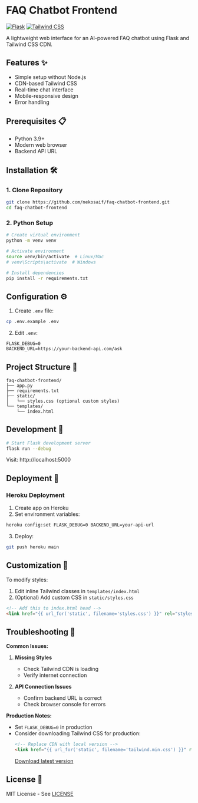 # FAQ Chatbot Frontend

[![Flask](https://img.shields.io/badge/Flask-2.0.3-blue)](https://flask.palletsprojects.com/)
[![Tailwind CSS](https://img.shields.io/badge/Tailwind_CSS-CDN-38b2ac)](https://tailwindcss.com/)

A lightweight web interface for an AI-powered FAQ chatbot using Flask and Tailwind CSS CDN.

## Features ✨
- Simple setup without Node.js
- CDN-based Tailwind CSS
- Real-time chat interface
- Mobile-responsive design
- Error handling

## Prerequisites 📋
- Python 3.9+
- Modern web browser
- Backend API URL

## Installation 🛠️

### 1. Clone Repository
```bash
git clone https://github.com/nekosaif/faq-chatbot-frontend.git
cd faq-chatbot-frontend
```

### 2. Python Setup
```bash
# Create virtual environment
python -m venv venv

# Activate environment
source venv/bin/activate  # Linux/Mac
# venv\Scripts\activate  # Windows

# Install dependencies
pip install -r requirements.txt
```

## Configuration ⚙️

1. Create `.env` file:
```bash
cp .env.example .env
```

2. Edit `.env`:
```env
FLASK_DEBUG=0
BACKEND_URL=https://your-backend-api.com/ask
```

## Project Structure 📁
```
faq-chatbot-frontend/
├── app.py
├── requirements.txt
├── static/
│   └── styles.css (optional custom styles)
└── templates/
    └── index.html
```

## Development 🚀

```bash
# Start Flask development server
flask run --debug
```

Visit: http://localhost:5000

## Deployment 🐳

### Heroku Deployment
1. Create app on Heroku
2. Set environment variables:
```bash
heroku config:set FLASK_DEBUG=0 BACKEND_URL=your-api-url
```

3. Deploy:
```bash
git push heroku main
```

## Customization 🎨

To modify styles:
1. Edit inline Tailwind classes in `templates/index.html`
2. (Optional) Add custom CSS in `static/styles.css`
```html
<!-- Add this to index.html head -->
<link href="{{ url_for('static', filename='styles.css') }}" rel="stylesheet">
```

## Troubleshooting 🔧

**Common Issues:**
1. **Missing Styles**
   - Check Tailwind CDN is loading
   - Verify internet connection

2. **API Connection Issues**
   - Confirm backend URL is correct
   - Check browser console for errors

**Production Notes:**
- Set `FLASK_DEBUG=0` in production
- Consider downloading Tailwind CSS for production:
  ```html
  <!-- Replace CDN with local version -->
  <link href="{{ url_for('static', filename='tailwind.min.css') }}" rel="stylesheet">
  ```
  [Download latest version](https://cdn.tailwindcss.com)

## License 📄
MIT License - See [LICENSE](LICENSE)

